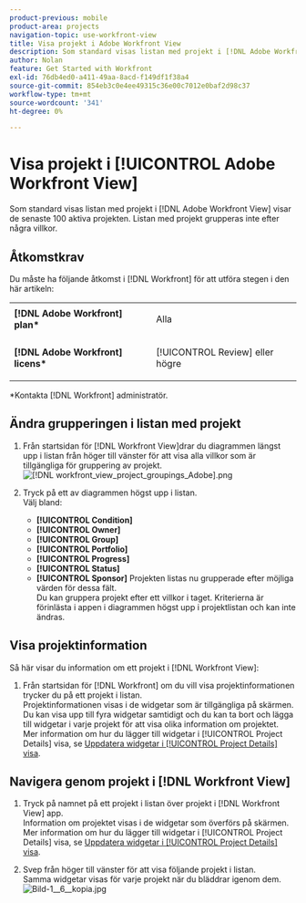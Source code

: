 ```yaml
---
product-previous: mobile
product-area: projects
navigation-topic: use-workfront-view
title: Visa projekt i Adobe Workfront View
description: Som standard visas listan med projekt i [!DNL Adobe Workfront] I vyn visas de senaste 100 aktiva projekten. Listan med projekt grupperas inte efter några villkor.
author: Nolan
feature: Get Started with Workfront
exl-id: 76db4ed0-a411-49aa-8acd-f149df1f38a4
source-git-commit: 854eb3c0e4ee49315c36e00c7012e0baf2d98c37
workflow-type: tm+mt
source-wordcount: '341'
ht-degree: 0%

---
```


# Visa projekt i [!UICONTROL Adobe Workfront View]

Som standard visas listan med projekt i [!DNL Adobe Workfront View] visar de senaste 100 aktiva projekten. Listan med projekt grupperas inte efter några villkor.

## Åtkomstkrav

Du måste ha följande åtkomst i [!DNL Workfront] för att utföra stegen i den här artikeln:

<table style="table-layout:auto"> 
 <col> 
 </col> 
 <col> 
 </col> 
 <tbody> 
  <tr> 
   <td role="rowheader"><strong>[!DNL Adobe Workfront] plan*</strong></td> 
   <td> <p>Alla</p> </td> 
  </tr> 
  <tr> 
   <td role="rowheader"><strong>[!DNL Adobe Workfront] licens*</strong></td> 
   <td> <p>[!UICONTROL Review] eller högre</p> </td> 
  </tr> 
 </tbody> 
</table>

&#42;Kontakta [!DNL Workfront] administratör.

## Ändra grupperingen i listan med projekt

1. Från startsidan för [!DNL Workfront View]drar du diagrammen längst upp i listan från höger till vänster för att visa alla villkor som är tillgängliga för gruppering av projekt.\
   ![[!DNL workfront_view_project_groupings_Adobe].png](assets/workfront-view-project-groupings-adobe-350x255.png)

1. Tryck på ett av diagrammen högst upp i listan.\
   Välj bland:

   * **[!UICONTROL Condition]**
   * **[!UICONTROL Owner]**
   * **[!UICONTROL Group]**
   * **[!UICONTROL Portfolio]**
   * **[!UICONTROL Progress]**
   * **[!UICONTROL Status]**
   * **[!UICONTROL Sponsor]**
Projekten listas nu grupperade efter möjliga värden för dessa fält.
\
      Du kan gruppera projekt efter ett villkor i taget. Kriterierna är förinlästa i appen i diagrammen högst upp i projektlistan och kan inte ändras.

## Visa projektinformation

Så här visar du information om ett projekt i [!DNL Workfront View]:

1. Från startsidan för [!DNL Workfront] om du vill visa projektinformationen trycker du på ett projekt i listan.\
   Projektinformationen visas i de widgetar som är tillgängliga på skärmen.\
   Du kan visa upp till fyra widgetar samtidigt och du kan ta bort och lägga till widgetar i varje projekt för att visa olika information om projektet.\
   Mer information om hur du lägger till widgetar i [!UICONTROL Project Details] visa, se [Uppdatera widgetar i [!UICONTROL Project Details] visa](../../../workfront-basics/mobile-apps/using-workfront-view/update-widgets-in-workfront-view.md).

## Navigera genom projekt i [!DNL Workfront View]

1. Tryck på namnet på ett projekt i listan över projekt i [!DNL Workfront View] app.\
   Information om projektet visas i de widgetar som överförs på skärmen.\
   Mer information om hur du lägger till widgetar i [!UICONTROL Project Details] visa, se [Uppdatera widgetar i [!UICONTROL Project Details] visa](../../../workfront-basics/mobile-apps/using-workfront-view/update-widgets-in-workfront-view.md).

1. Svep från höger till vänster för att visa följande projekt i listan.\
   Samma widgetar visas för varje projekt när du bläddrar igenom dem.\
   ![Bild-1__6__kopia.jpg](assets/image-1--6--copy-350x262.jpg) 
